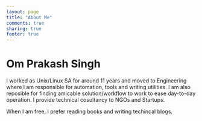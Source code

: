 ```yaml
---
layout: page
title: "About Me"
comments: true
sharing: true
footer: true
---
```


# Om Prakash Singh

I worked as Unix/Linux SA for around 11 years and moved to Engineering where I am responsible for automation, tools and writing utilities. I am also reposible for finding amicable solution/workflow to work to ease day-to-day operation. I provide technical cosultancy to NGOs and Startups. 

When I am free, I prefer reading books and writing techincal blogs.


## 

